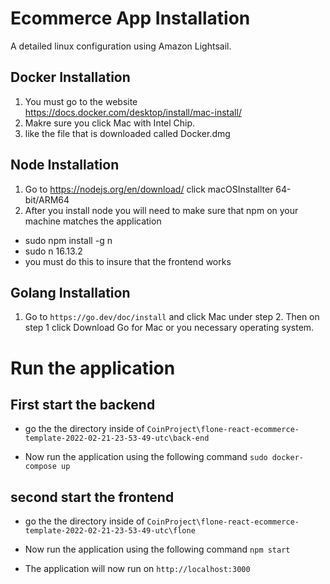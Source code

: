 # Ecommerce App Installation
A detailed linux configuration using Amazon Lightsail.

## Docker Installation
1. You must go to the website https://docs.docker.com/desktop/install/mac-install/
2. Makre sure you click Mac with Intel Chip.
3. like the file that is downloaded called Docker.dmg

## Node Installation
1. Go to https://nodejs.org/en/download/ click macOSInstallter 64-bit/ARM64
2. After you install node you will need to make sure that npm on your machine matches the application
-  sudo npm install -g n
-  sudo n 16.13.2
- you must do this to insure that the frontend works

## Golang Installation
1.  Go to `https://go.dev/doc/install` and click Mac under step 2.  Then on step 1 click Download Go for Mac or you necessary operating system.


# Run the application

## First start the backend
- go the the directory inside of `CoinProject\flone-react-ecommerce-template-2022-02-21-23-53-49-utc\back-end`

- Now run the application using the following command `sudo docker-compose up`

## second start the frontend
- go the the directory inside of `CoinProject\flone-react-ecommerce-template-2022-02-21-23-53-49-utc\flone`

- Now run the application using the following command `npm start`

- The application will now run on `http://localhost:3000`



